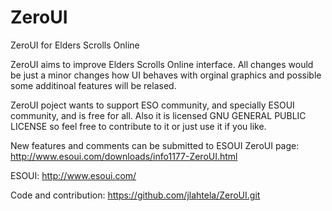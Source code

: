 # ZeroUI
ZeroUI for Elders Scrolls Online

ZeroUI aims to improve Elders Scrolls Online interface.
All changes would be just a minor changes how UI behaves with orginal graphics and 
possible some additinoal features will be relased.

ZeroUI poject wants to support ESO community, and specially ESOUI community, and is free for all.
Also it is licensed GNU GENERAL PUBLIC LICENSE so feel free to contribute to it or just use it if you like.

New features and comments can be submitted to ESOUI ZeroUI page:
http://www.esoui.com/downloads/info1177-ZeroUI.html

ESOUI:
http://www.esoui.com/

Code and contribution:
https://github.com/jlahtela/ZeroUI.git

